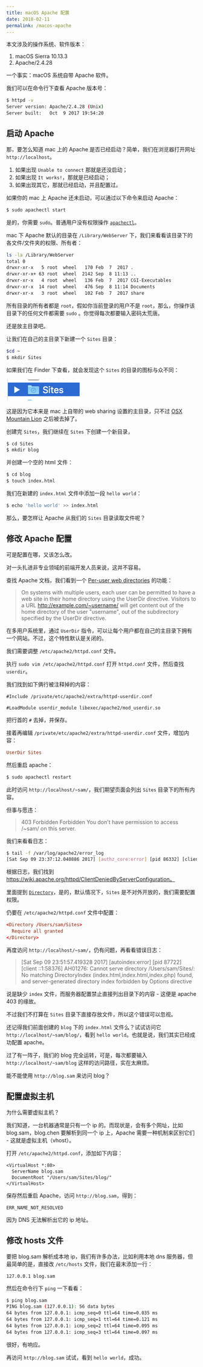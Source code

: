 ```yaml
---
title: macOS Apache 配置
date: 2018-02-11
permalink: /macos-apache
---
```


本文涉及的操作系统、软件版本：

1. macOS Sierra 10.13.3
2. Apache/2.4.28

一个事实：macOS 系统自带 Apache 软件。

我们可以在命令行下查看 Apache 版本号：

```bash
$ httpd -v                                                      
Server version: Apache/2.4.28 (Unix)
Server built:   Oct  9 2017 19:54:20
```

## 启动 Apache
那，要怎么知道 mac 上的 Apache 是否已经启动？简单，我们在浏览器打开网址 `http://localhost`。

1. 如果出现 `Unable to connect` 那就是还没启动；
2. 如果出现 `It works!`，那就是已经启动；
3. 如果出现其它，那就已经启动，并且配置过。

如果你的 mac 上 Apache 还未启动，可以通过以下命令来启动 Apache：

```bash
$ sudo apachectl start
```
是的，你需要 `sudo`。普通用户没有权限操作 [`apachectl`](https://httpd.apache.org/docs/2.4/programs/apachectl.html)。

mac 下 Apache 默认的目录在 `/Library/WebServer` 下，我们来看看该目录下的各文件/文件夹的权限、所有者：

```bash
ls -la /Library/WebServer 
total 0
drwxr-xr-x   5 root  wheel   170 Feb  7  2017 .
drwxr-xr-x+ 63 root  wheel  2142 Sep  8 11:13 ..
drwxr-xr-x   4 root  wheel   136 Feb  7  2017 CGI-Executables
drwxr-xr-x  14 root  wheel   476 Sep  8 11:14 Documents
drwxr-xr-x   3 root  wheel   102 Feb  7  2017 share
```
所有目录的所有者都是 `root`，假如你当前登录的用户不是 `root`，那么，你操作该目录下的任何文件都需要 `sudo` 。你觉得每次都要输入密码太荒唐。

还是放主目录吧。

让我们在自己的主目录下新建一个 `Sites` 目录：

```bash
$cd ~
$ mkdir Sites
```
如果我们在 Finder 下查看，就会发现这个 `Sites` 的目录的图标与众不同：

![sites folder in macOS](sites-folder.png)

这是因为它本来是 mac 上自带的 web sharing 设置的主目录，只不过 [OSX Mountain Lion](https://support.apple.com/en-us/HT5230) 之后被去掉了。

创建完 `Sites`，我们继续在 `Sites` 下创建一个新目录，

```bash
$ cd Sites
$ mkdir blog
```
并创建一个空的 html 文件：

```bash
$ cd blog
$ touch index.html
```
我们在新建的 `index.html` 文件中添加一段 `hello world`：

```bash
$ echo 'hello world' >> index.html
```
那么，要怎样让 Apache 从我们的 `Sites` 目录读取文件呢？

## 修改 Apache 配置

可是配置在哪，又该怎么改。

对一头扎进非专业领域的前端开发人员来说，这并不容易。

查找 Apache 文档，我们看到一个 [Per-user web directories](https://httpd.apache.org/docs/2.4/howto/public_html.html) 的功能：

> On systems with multiple users, each user can be permitted to have a web site in their home directory using the UserDir directive. Visitors to a URL http://example.com/~username/ will get content out of the home directory of the user "username", out of the subdirectory specified by the UserDir directive.

在多用户系统里，通过 `UserDir` 指令，可以让每个用户都在自己的主目录下拥有一个网站。不过，这个特性默认是关闭的。

我们需要调整 `/etc/apache2/httpd.conf` 文件。

执行 `sudo vim /etc/apache2/httpd.conf` 打开 `httpd.conf` 文件，然后查找 `userdir`。

我们找到如下俩行被注释掉的内容：

```
#Include /private/etc/apache2/extra/httpd-userdir.conf
```
```
#LoadModule userdir_module libexec/apache2/mod_userdir.so
```
把行首的 `#` 去掉，并保存。

接着再编辑 `/private/etc/apache2/extra/httpd-userdir.conf` 文件，增加内容：

```conf
UserDir Sites
```
然后重启 apache：

```bash
$ sudo apachectl restart
```

此时访问 `http://localhost/~sam/`，我们期望页面会列出 `Sites` 目录下的所有内容。

但事与愿违：

> 403 Forbidden
> Forbidden
> You don't have permission to access /~sam/ on this server.

我们来看看日志：

```bash
$ tail -f /var/log/apache2/error_log
[Sat Sep 09 23:37:12.040886 2017] [authz_core:error] [pid 86332] [client ::1:57810] AH01630: client denied by server configuration: /Users/sam/Sites/
```
根据日志，我们找到 https://wiki.apache.org/httpd/ClientDeniedByServerConfiguration。

里面提到 [`Directory`](http://httpd.apache.org/docs/current/mod/core.html#directory)，是的，默认情况下，`Sites` 是不对外开放的，我们需要配置权限。

仍要在 `/etc/apache2/httpd.conf` 文件中配置：

```conf
<Directory /Users/sam/Sites>
  Require all granted
</Directory>
```
再度访问 `http://localhost/~sam/`，仍有问题，再看看错误日志：

> [Sat Sep 09 23:51:57.419328 2017] [autoindex:error] [pid 87722] [client ::1:58376] AH01276: Cannot serve directory /Users/sam/Sites/: No matching DirectoryIndex (index.html,index.html,index.php) found, and server-generated directory index forbidden by Options directive

说是缺少 `index` 文件，而服务器配置禁止直接列出目录下的内容 - 这便是 apache 403 的缘故。

不过我们不打算在 `Sites` 目录下直接存放文件，所以这个错误可以忽视。

还记得我们前面创建的 `blog` 下的 `index.html` 文件么？试试访问它 `http://localhost/~sam/blog/`，看到 `hello world`。也就是说，我们其实已经成功配置 apache。

过了有一阵子，我们的 blog 完全运转，可是，每次都要输入 `http://localhost/~sam/blog` 这样的访问路径，实在太麻烦。

能不能使用 `http://blog.sam` 来访问 blog？

## 配置虚拟主机

为什么需要虚拟主机？

我们知道，一台机器通常是只有一个 ip 的。而现状是，会有多个网址，比如 blog.sam，blog.chen 要解析到同一个 ip 上，Apache 需要一种机制来区别它们 - 这就是虚拟主机（vhost）。

打开 `/etc/apache2/httpd.conf`，添加如下内容：

```
<VirtualHost *:80>
  ServerName blog.sam
  DocumentRoot "/Users/sam/Sites/blog/"
</VirtualHost>
```
保存然后重启 Apache，访问 `http://blog.sam`，得到：

```
ERR_NAME_NOT_RESOLVED
```

因为 DNS 无法解析出它的 ip 地址。

## 修改 hosts 文件

要把 blog.sam 解析成本地 ip，我们有许多办法，比如利用本地 dns 服务器，但最简单的是，直接改 `/etc/hosts` 文件，我们在最末添加一行：

```
127.0.0.1 blog.sam
```

然后在命令行下 `ping` 一下看看：

```bash
$ ping blog.sam         
PING blog.sam (127.0.0.1): 56 data bytes
64 bytes from 127.0.0.1: icmp_seq=0 ttl=64 time=0.035 ms
64 bytes from 127.0.0.1: icmp_seq=1 ttl=64 time=0.121 ms
64 bytes from 127.0.0.1: icmp_seq=2 ttl=64 time=0.095 ms
64 bytes from 127.0.0.1: icmp_seq=3 ttl=64 time=0.097 ms
```
很好，有响应。

再访问 `http://blog.sam` 试试，看到 `hello world`，成功。